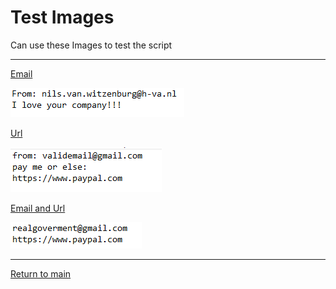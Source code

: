 # Test Images

Can use these Images to test the script

-----
[Email](https://github.com/nilsvw/IP_ProjectSecurity/blob/main/test%20images/email.png)

<img src="https://github.com/nilsvw/IP_ProjectSecurity/blob/main/test%20images/email.png" title="email">

[Url](https://github.com/nilsvw/IP_ProjectSecurity/blob/main/test%20images/url.png)

<img src="https://github.com/nilsvw/IP_ProjectSecurity/blob/main/test%20images/url.png" title="url">

[Email and Url](https://github.com/nilsvw/IP_ProjectSecurity/blob/main/test%20images/email_and_url.png)

<img src="https://github.com/nilsvw/IP_ProjectSecurity/blob/main/test%20images/email_and_url.png" title="email and url">

-----



[Return to main](../README.md)

